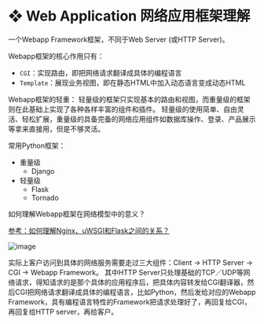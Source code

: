 # ❖ Web Application 网络应用框架理解

一个Webapp Framework框架，不同于Web Server (或HTTP Server)。

Webapp框架的核心作用只有：
- `CGI`：实现路由，即把网络请求翻译成具体的编程语言
- `Template`：展现业务视图，即在静态HTML中加入动态语言变成动态HTML

Webapp框架的轻重：
轻量级的框架只实现基本的路由和视图，而重量级的框架则在此基础上实现了各种各样丰富的组件和插件。
轻量级的使用简单、自由灵活、轻松扩展，重量级的具备完备的网络应用组件如数据库操作、登录、产品展示等拿来直接用，但是不够灵活。

常用Python框架：
- 重量级
    - Django
- 轻量级
    - Flask
    - Tornado

如何理解Webapp框架在网络模型中的意义？

[参考：如何理解Nginx、uWSGI和Flask之间的关系？](http://python.jobbole.com/87588/)

![image](https://user-images.githubusercontent.com/14041622/49063055-13027100-f251-11e8-868f-61b726a88cbc.png)

实际上客户访问到具体的网络服务需要走过三大组件：Client -> HTTP Server -> CGI -> Webapp Framework。
其中HTTP Server只处理基础的TCP／UDP等网络请求，得知请求的是那个具体的应用程序后，把具体内容转发给CGI翻译器，然后CGI把网络请求翻译成具体的编程语言，比如Python，然后发给对应的Webapp Framework，具有编程语言特性的Framework把请求处理好了，再回复给CGI，再回复给HTTP server，再给客户。

